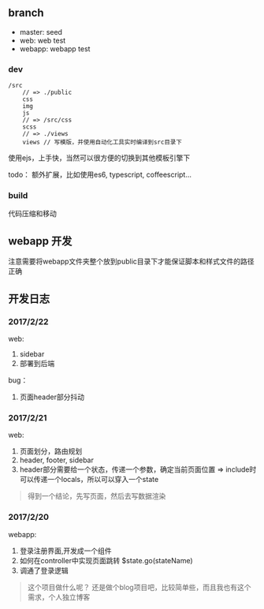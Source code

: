 

## branch 
- master: seed
- web: web test
- webapp: webapp test


### dev
```
/src
	// => ./public
	css
	img
	js
	// => /src/css
	scss
	// => ./views
	views // 写模版，并使用自动化工具实时编译到src目录下
```
使用ejs，上手快，当然可以很方便的切换到其他模板引擎下

todo： 额外扩展，比如使用es6, typescript, coffeescript...

### build
代码压缩和移动


## webapp 开发
注意需要将webapp文件夹整个放到public目录下才能保证脚本和样式文件的路径正确


## 开发日志

### 2017/2/22
web: 
1. sidebar
2. 部署到后端

bug：
1. 页面header部分抖动

### 2017/2/21
web:
1. 页面划分，路由规划
2. header, footer, sidebar
3. header部分需要给一个状态，传递一个参数，确定当前页面位置 => include时可以传递一个locals，所以可以穿入一个state

> 得到一个结论，先写页面，然后去写数据渲染

### 2017/2/20
webapp:
1. 登录注册界面,开发成一个组件
2. 如何在controller中实现页面跳转
$state.go(stateName)
3. 调通了登录逻辑

> 这个项目做什么呢？ 还是做个blog项目吧，比较简单些，而且我也有这个需求，个人独立博客





	